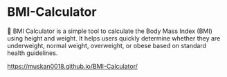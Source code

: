 # BMI-Calculator

🧮 BMI Calculator is a simple tool to calculate the Body Mass Index (BMI) using height and weight. It helps users quickly determine whether they are underweight, normal weight, overweight, or obese based on standard health guidelines.

https://muskan0018.github.io/BMI-Calculator/
